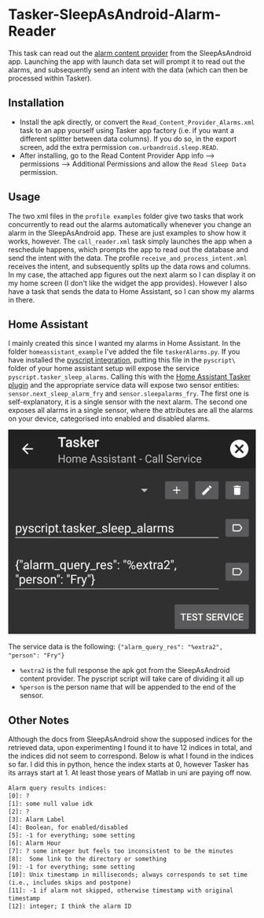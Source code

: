 # Tasker-SleepAsAndroid-Alarm-Reader
This task can read out the [alarm content provider](https://docs.sleep.urbandroid.org/devs/content_provider_api.html) from the SleepAsAndroid app.
Launching the app with launch data set will prompt it to read out the alarms, and subsequently send an intent with the data (which can then be processed within Tasker).

## Installation
- Install the apk directly, or convert the `Read_Content_Provider_Alarms.xml` task to an app yourself using Tasker app factory (i.e. if you want a different splitter between data columns). If you do so, in the export screen, add the extra permission `com.urbandroid.sleep.READ`.
- After installing, go to the Read Content Provider App info --> permissions --> Additional Permissions and allow the `Read Sleep Data` permission.

## Usage
The two xml files in the `profile examples` folder give two tasks that work concurrently to read out the alarms automatically whenever you change an alarm in the SleepAsAndroid app. These are just examples to show how it works, however. The `call_reader.xml` task simply launches the app when a reschedule happens, which prompts the app to read out the database and send the intent with the data. The profile `receive_and_process_intent.xml` receives the intent, and subsequently splits up the data rows and columns. In my case, the attached app figures out the next alarm so I can display it on my home screen (I don't like the widget the app provides). 
However I also have a task that sends the data to Home Assistant, so I can show my alarms in there.

## Home Assistant
I mainly created this since I wanted my alarms in Home Assistant. In the folder `homeassistant_example` I've added the file `taskerAlarms.py`. If you have installed the [pyscript integration](https://github.com/custom-components/pyscript), putting this file in the `pyscript\` folder of your home assistant setup will expose the service `pyscript.tasker_sleep_alarms`. Calling this with the [Home Assistant Tasker plugin](https://play.google.com/store/apps/details?id=com.markadamson.taskerplugin.homeassistant&hl=nl) and the appropriate service data will expose two sensor entities: `sensor.next_sleep_alarm_fry` and `sensor.sleepalarms_fry`. The first one is self-explanatory, it is a single sensor with the next alarm. The second one exposes all alarms in a single sensor, where the attributes are all the alarms on your device, categorised into enabled and disabled alarms.

![plugin input](https://github.com/Slalamander/Tasker-SleepAsAndroid-Alarm-Reader/blob/main/homeassistant_example/HassPlugin.jpg?raw=true)

The service data is the following: `{"alarm_query_res": "%extra2", "person": "Fry"}`
- `%extra2` is the full response the apk got from the SleepAsAndroid content provider. The pyscript script will take care of dividing it all up
- `%person` is the person name that will be appended to the end of the sensor.

## Other Notes
Although the docs from SleepAsAndroid show the supposed indices for the retrieved data, upon experimenting I found it to have 12 indices in total, and the indices did not seem to correspond. Below is what I found in the indices so far. I did this in python, hence the index starts at 0, however Tasker has its arrays start at 1. At least those years of Matlab in uni are paying off now.
```
Alarm query results indices:
[0]: ?
[1]: some null value idk
[2]: ?
[3]: Alarm Label
[4]: Boolean, for enabled/disabled
[5]: -1 for everything; some setting
[6]: Alarm Hour
[7]: ? some integer but feels too inconsistent to be the minutes
[8]:  Some link to the directory or something
[9]: -1 for everything; some setting
[10]: Unix timestamp in milliseconds; always corresponds to set time (i.e., includes skips and postpone)
[11]: -1 if alarm not skipped, otherwise timestamp with original timestamp
[12]: integer; I think the alarm ID
```
